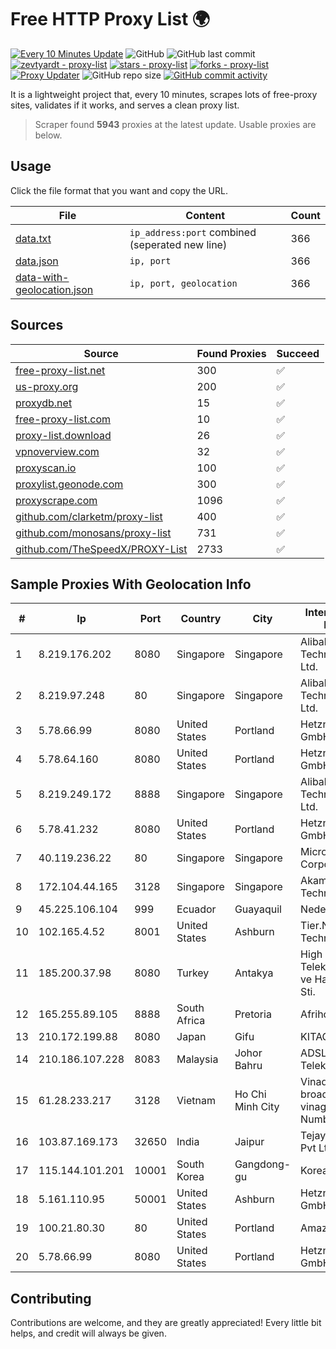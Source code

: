 
# Free HTTP Proxy List 🌍

[![Every 10 Minutes Update](https://github.com/mertguvencli/http-proxy-list/actions/workflows/main.yml/badge.svg?branch=main)](https://github.com/mertguvencli/http-proxy-list/actions/workflows/main.yml)
![GitHub](https://img.shields.io/github/license/mertguvencli/http-proxy-list)
![GitHub last commit](https://img.shields.io/github/last-commit/mertguvencli/http-proxy-list)
[![zevtyardt - proxy-list](https://img.shields.io/static/v1?label=zevtyardt&message=proxy-list&color=blue&logo=github)](https://github.com/zevtyardt/proxy-list "Go to GitHub repo")
[![stars - proxy-list](https://img.shields.io/github/stars/zevtyardt/proxy-list?style=social)](https://github.com/zevtyardt/proxy-list)
[![forks - proxy-list](https://img.shields.io/github/forks/zevtyardt/proxy-list?style=social)](https://github.com/zevtyardt/proxy-list)
[![Proxy Updater](https://github.com/zevtyardt/proxy-list/workflows/Proxy%20Updater/badge.svg)](https://github.com/zevtyardt/proxy-list/actions?query=workflow:"Proxy+Updater")
![GitHub repo size](https://img.shields.io/github/repo-size/zevtyardt/proxy-list)
[![GitHub commit activity](https://img.shields.io/github/commit-activity/m/zevtyardt/proxy-list?logo=commits)](https://github.com/zevtyardt/proxy-list/commits/main)

It is a lightweight project that, every 10 minutes, scrapes lots of free-proxy sites, validates if it works, and serves a clean proxy list.

> Scraper found **5943** proxies at the latest update. Usable proxies are below.

## Usage

Click the file format that you want and copy the URL.

|File|Content|Count|
|----|-------|-----|
|[data.txt](https://raw.githubusercontent.com/mertguvencli/http-proxy-list/main/proxy-list/data.txt)|`ip_address:port` combined (seperated new line)|366|
|[data.json](https://raw.githubusercontent.com/mertguvencli/http-proxy-list/main/proxy-list/data.json)|`ip, port`|366|
|[data-with-geolocation.json](https://raw.githubusercontent.com/mertguvencli/http-proxy-list/main/proxy-list/data-with-geolocation.json)|`ip, port, geolocation`|366|

## Sources

|Source|Found Proxies|Succeed|
|------|-------------|-------|
|[free-proxy-list.net](https://free-proxy-list.net)|300|✅|
|[us-proxy.org](https://www.us-proxy.org)|200|✅|
|[proxydb.net](http://proxydb.net)|15|✅|
|[free-proxy-list.com](https://free-proxy-list.com/?page=&port=&type%5B%5D=http&type%5B%5D=https&up_time=0&search=Search)|10|✅|
|[proxy-list.download](https://www.proxy-list.download/HTTP)|26|✅|
|[vpnoverview.com](https://vpnoverview.com/privacy/anonymous-browsing/free-proxy-servers)|32|✅|
|[proxyscan.io](https://www.proxyscan.io)|100|✅|
|[proxylist.geonode.com](https://proxylist.geonode.com/api/proxy-list?limit=300&page=1&sort_by=lastChecked&sort_type=desc&protocols=http,https)|300|✅|
|[proxyscrape.com](https://api.proxyscrape.com/v2/?request=displayproxies&protocol=http&timeout=10000&country=all&ssl=all&anonymity=all)|1096|✅|
|[github.com/clarketm/proxy-list](https://raw.githubusercontent.com/clarketm/proxy-list/master/proxy-list-raw.txt)|400|✅|
|[github.com/monosans/proxy-list](https://raw.githubusercontent.com/monosans/proxy-list/main/proxies/http.txt)|731|✅|
|[github.com/TheSpeedX/PROXY-List](https://raw.githubusercontent.com/TheSpeedX/PROXY-List/master/http.txt)|2733|✅|


## Sample Proxies With Geolocation Info

|#|Ip|Port|Country|City|Internet Service Provider|
|-|--|----|-------|----|-------------------------|
|1|8.219.176.202|8080|Singapore|Singapore|Alibaba (US) Technology Co., Ltd.|
|2|8.219.97.248|80|Singapore|Singapore|Alibaba (US) Technology Co., Ltd.|
|3|5.78.66.99|8080|United States|Portland|Hetzner Online GmbH|
|4|5.78.64.160|8080|United States|Portland|Hetzner Online GmbH|
|5|8.219.249.172|8888|Singapore|Singapore|Alibaba (US) Technology Co., Ltd.|
|6|5.78.41.232|8080|United States|Portland|Hetzner Online GmbH|
|7|40.119.236.22|80|Singapore|Singapore|Microsoft Corporation|
|8|172.104.44.165|3128|Singapore|Singapore|Akamai Technologies|
|9|45.225.106.104|999|Ecuador|Guayaquil|Nedetel S.A.|
|10|102.165.4.52|8001|United States|Ashburn|Tier.Net Technologies LLC|
|11|185.200.37.98|8080|Turkey|Antakya|High Speed Telekomunikasyon ve Hab. Hiz. Ltd. Sti.|
|12|165.255.89.105|8888|South Africa|Pretoria|Afrihost (Pty) Ltd|
|13|210.172.199.88|8080|Japan|Gifu|KITAGATA|
|14|210.186.107.228|8083|Malaysia|Johor Bahru|ADSL Streamyx Telekom Malaysia|
|15|61.28.233.217|3128|Vietnam|Ho Chi Minh City|Vinadata broadcast via vinagame AS Number|
|16|103.87.169.173|32650|India|Jaipur|Tejays Industries Pvt Ltd|
|17|115.144.101.201|10001|South Korea|Gangdong-gu|Korea Telecom|
|18|5.161.110.95|50001|United States|Ashburn|Hetzner Online GmbH|
|19|100.21.80.30|80|United States|Portland|Amazon.com, Inc.|
|20|5.78.66.99|8080|United States|Portland|Hetzner Online GmbH|



## Contributing

Contributions are welcome, and they are greatly appreciated! Every
little bit helps, and credit will always be given.

